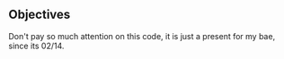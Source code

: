 ## Objectives

Don't pay so much attention on this code, it is just a present for my bae, since its 02/14.
